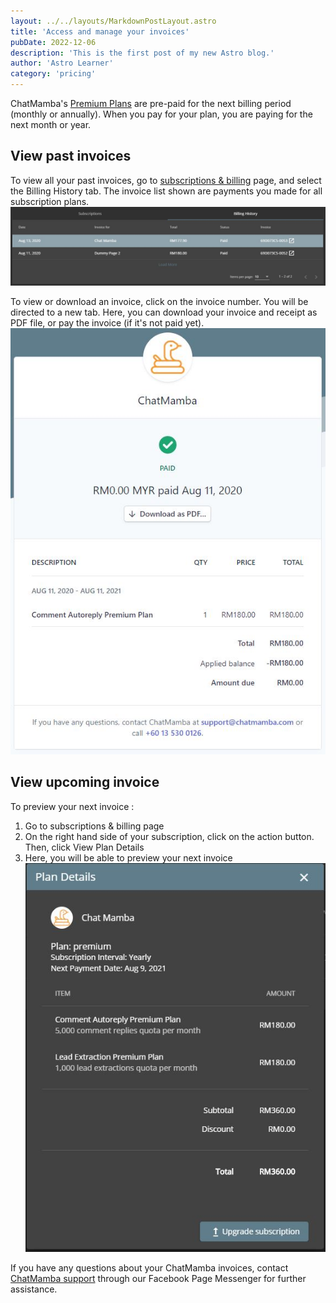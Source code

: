 ```yaml
---
layout: ../../layouts/MarkdownPostLayout.astro
title: 'Access and manage your invoices'
pubDate: 2022-12-06
description: 'This is the first post of my new Astro blog.'
author: 'Astro Learner'
category: 'pricing'
---
```


ChatMamba's [Premium Plans](https://www.home.chatmamba.com/pricing) are pre-paid for the next billing period (monthly or annually). When you pay for your plan, you are paying for the next month or year.

## View past invoices

To view all your past invoices, go to [subscriptions & billing](https://chatmamba.com/settings/billing) page, and select the Billing History tab. The invoice list shown are payments you made for all subscription plans.
![Some description](/public/kb/access-and-manage-your-invoices/invoice-page.jpg)

To view or download an invoice, click on the invoice number. You will be directed to a new tab. Here, you can download your invoice and receipt as PDF file, or pay the invoice (if it's not paid yet).
![Some description](/public/kb/access-and-manage-your-invoices/stripe-invoice-page.jpg)

## View upcoming invoice

To preview your next invoice :

1. Go to subscriptions & billing page
2. On the right hand side of your subscription, click on the action button. Then, click View Plan Details
3. Here, you will be able to preview your next invoice
![Some description](/public/kb/access-and-manage-your-invoices/view-upcoming-invoice.jpg)

If you have any questions about your ChatMamba invoices, contact [ChatMamba support](https://m.me/ChatMamba) through our Facebook Page Messenger for further assistance.
